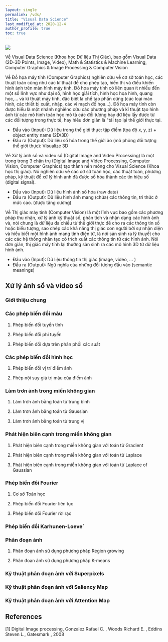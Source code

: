 ```yaml
---
layout: single
permalink: /vds/
title: "Visual Data Science"
last_modified_at: 2020-12-4
author_profile: true
toc: true
---
```


<p><img src="{{site.baseurl}}/assets/images/header/vds.jpg"></p>

Về Visual Data Science (Khoa học Dữ liệu Thị Giác), bao gồm Visual Data (2D-3D Points, Image, Video), Math & Statistics & Machine Learning, Computer Graphics & Image Processing & Computer Vision

Về Đồ họa máy tính (Computer Graphics) nghiên cứu về cơ sở toán học, các thuật toán cũng như các kĩ thuật để cho phép tạo, hiển thị và điều khiển hình ảnh trên màn hình máy tính. Đồ họa máy tính có liên quan ít nhiều đến một số lĩnh vực như đại số, hình học giải tích, hình học họa hình, quang học,... và kĩ thuật máy tính, đặc biệt là chế tạo phần cứng (các loại màn hình, các thiết bị xuất, nhập, các vỉ mạch đồ họa...). Đồ họa máy tính còn được hiểu là một nhánh nghiênc cứu các phương pháp và kĩ thuật tạo hình ảnh từ các mô hình toán học mô tả các đối tượng hay dữ liệu lấy được từ các đối tượng trong thực tế, hay hiểu đơn giản là "tái tạo lại thế giới thực tại.

- Đầu vào (Input): Dữ liệu trong thế giới thực: tập điểm (tọa độ x, y, z) + object entity name (2D/3D)
- Đầu ra (Output): Dữ liệu số hóa trong thế giới ảo (mô phỏng đối tượng thế giới thực): Visualize 3D

Về Xử lý ảnh số và video số (Digital Image and Video Processing) là một trong trong 3 chân trụ (Digital Image and Video Processing, Computer Vision, Computer Graphics) tạo thành nền móng cho Visual Science (Khoa học thị giác). Nó nghiên cứu về các cơ sở toán học, các thuật toán, phương pháp, kỹ thuật để xử lý hình ảnh đã được số hóa thành các tín hiệu số (digital signal).

- Đầu vào (Input): Dữ liệu hình ảnh số hóa (raw data)
- Đầu ra (Output): Dữ liệu hình ảnh mang (chứa) các thông tin, tri thức ở mức cao. (được tăng cường)

Về Thị giác máy tính (Computer Vision) là một lĩnh vực bao gồm các phương pháp thu nhận, xử lý ảnh kỹ thuật số, phân tích và nhận dạng các hình ảnh và, nói chung là dữ liệu đa chiều từ thế giới thực để cho ra các thông tin số hoặc biểu tượng, sao chép các khả năng thị giác con người bởi sự nhận diện và hiểu biết một hình ảnh mang tính điện tử, là nơi sản sinh ra lý thuyết cho các các hệ thống nhân tạo có trích xuất các thông tin từ các hình ảnh. Nói đơn giản, thị giác máy tính lại thường sản sinh ra các mô hình 3D từ dữ liệu hình ảnh.

- Đầu vào (Input): Dữ liệu thông tin thị giác (image, video, ... )
- Đầu ra (Output): Ngữ nghĩa của những đối tượng đầu vào (semantic meanings)

## Xử lý ảnh số và video số

### Giới thiệu chung

### Các phép biến đổi màu

1. Phép biến đổi tuyến tính

2. Phép biến đổi phi tuyến

3. Phép biến đổi dựa trên phân phối xác suất

### Các phép biến đổi hình học

1. Phép biến đổi vị trí điểm ảnh

2. Phép nội suy giá trị màu của điểm ảnh

### Làm trơn ảnh trong miền không gian

1. Làm trơn ảnh bằng toán tử trung bình

2. Làm trơn ảnh bằng toán tử Gaussian

3. Làm trơn ảnh bằng toán tử trung vị

### Phát hiện biên cạnh trong miền không gian

1. Phát hiện biên cạnh trong miền không gian với toán tử Gradient

2. Phát hiện biên cạnh trong miền không gian với toán tử Laplace

3. Phát hiện biên cạnh trong miền không gian với toán tử Laplace of Gaussian

### Phép biến đổi Fourier

1. Cơ sở Toán học

2. Phép biển đổi Fourier liên tục

3. Phép biến đổi Fourier rời rạc

### Phép biến đổi Karhunen-Loeve`

### Phân đoạn ảnh

1. Phân đoạn ảnh sử dụng phương pháp Region growing

2. Phân đoạn ảnh sử dụng phương pháp K-means

### Kỹ thuật phân đoạn ảnh với Superpixels

### Kỹ thuật phân đoạn ảnh với Saliency Map

### Kỹ thuật phân đoạn ảnh với Attention Map

## References

[1] Digital Image processing, Gonzalez Rafael C. , Woods Richard E. , Eddins Steven L., Gatesmark , 2008
